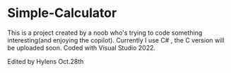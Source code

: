 # Simple-Calculator
This is a project created by a noob who's trying to code something interesting(and enjoying the copilot).
Currently I use C# , the C version will be uploaded soon.
Coded with Visual Studio 2022.

Edited by Hylens
Oct.28th
